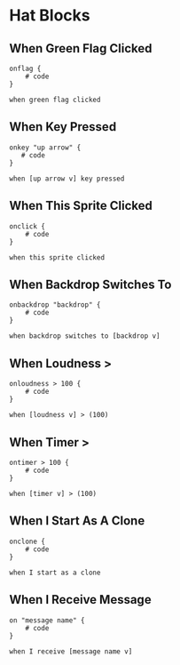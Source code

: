 # Hat Blocks

## When Green Flag Clicked

```goboscript
onflag {
    # code
}
```

```_ {.scratchblocks}
when green flag clicked
```

## When Key Pressed

```goboscript
onkey "up arrow" {
   # code 
}
```

```_ {.scratchblocks}
when [up arrow v] key pressed
```

## When This Sprite Clicked

```goboscript
onclick {
    # code
}
```

```_ {.scratchblocks}
when this sprite clicked
```

## When Backdrop Switches To

```goboscript
onbackdrop "backdrop" {
    # code
}
```

```_ {.scratchblocks}
when backdrop switches to [backdrop v]
```

## When Loudness >

```goboscript
onloudness > 100 {
    # code
}
```

```_ {.scratchblocks}
when [loudness v] > (100)
```

## When Timer >

```goboscript
ontimer > 100 {
    # code
}
```

```_ {.scratchblocks}
when [timer v] > (100)
```

## When I Start As A Clone

```goboscript
onclone {
    # code
}
```

```_ {.scratchblocks}
when I start as a clone
```

## When I Receive Message

```goboscript
on "message name" {
    # code
}
```

```_ {.scratchblocks}
when I receive [message name v]
```

